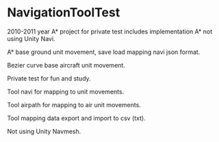# NavigationToolTest

2010-2011 year A* project for private test includes implementation A* not using Unity Navi.

A* base ground unit movement, save load mapping navi json format.

Bezier curve base aircraft unit movement.

Private test for fun and study.

Tool navi for mapping to unit movements. 

Tool airpath for mapping to air unit movements.

Tool mapping data export and import to csv (txt).

Not using Unity Navmesh.
